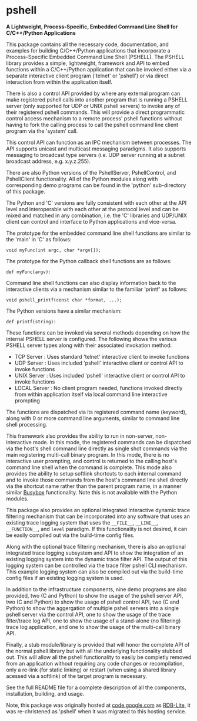 # pshell
**A Lightweight, Process-Specific, Embedded Command Line Shell for C/C++/Python Applications**

This package contains all the necessary code, documentation, and examples for
building C/C++/Python applications that incorporate a Process-Specific Embedded
Command Line Shell (PSHELL).  The PSHELL library provides a simple, lightweight,
framework and API to embed functions within a C/C++/Python application that can 
be invoked either via a separate interactive client program ('telnet' or 'pshell') 
or via direct interaction from within the application itself.

There is also a control API provided by where any external program can make registered
pshell calls into another program that is running a PSHELL server (only supported for 
UDP or UNIX pshell servers) to invoke any of their registered pshell commands.  This 
will provide a direct programmatic control access mechanism to a remote process' pshell 
functions without having to fork the calling process to call the pshell command line 
client program via the 'system' call.

This control API can function as an IPC mechanism between processes.  The API supports 
unicast and multicast messaging paradigms.  It also supports messaging to broadcast 
type servers (i.e. UDP server running at a subnet broadcast address, e.g. x.y.z.255).

There are also Python versions of the PshellServer, PshellControl, and PshellClient 
functionality.  All of the Python modules along with corresponding demo programs can 
be found in the 'python' sub-directory of this package.

The Python and 'C' versions are fully consistent with each other at the API level
and interoperable with each other at the protocol level and can be mixed and matched 
in any combination, i.e. the 'C' libraries and UDP/UNIX client can control and 
interface to Python applications and vice-versa.

The prototype for the embedded command line shell functions are similar to the 
'main' in 'C' as follows:

`void myFunc(int argc, char *argv[]);`

The prototype for the Python callback shell functions are as follows:

`def myFunc(argv):`

Command line shell functions can also display information back to the interactive
clients via a mechanism similar to the familiar 'printf' as follows:

`void pshell_printf(const char *format, ...);`

The Python versions have a similar mechanism:

`def printf(string):`

These functions can be invoked via several methods depending on how the internal PSHELL 
server is configured.  The following shows the various PSHELL server types along with their 
associated invokation method:

* TCP Server   : Uses standard 'telnet' interactive client to invoke functions
* UDP Server   : Uses included 'pshell' interactive client or control API to invoke functions
* UNIX Server  : Uses included 'pshell' interactive client or control API to invoke functions
* LOCAL Server : No client program needed, functions invoked directly from within application 
                 itself via local command line interactive prompting

The functions are dispatched via its registered command name (keyword), along with 0 or more
command line arguments, similar to command line shell processing.

This framework also provides the ability to run in non-server, non-interactive mode.  In this
mode, the registered commands can be dispatched via the host's shell command line directly as 
single shot commands via the main registering multi-call binary program.  In this mode, there 
is no interactive user prompting, and control is returned to the calling host's command line 
shell when the command is complete.  This mode also provides the ability to setup softlink 
shortcuts to each internal command and to invoke those commands from the host's command line 
shell directly via the shortcut name  rather than the parent program name, in a manner similar 
[Busybox](https://busybox.net/about.html) functionality.  Note this is not available with the
Python modules.

This package also provides an optional integrated interactive dynamic trace filtering mechanism that 
can be incorporated into any software that uses an existing trace logging system that uses the `__FILE__`, 
`__LINE__`, `__FUNCTION__`, and `level` paradigm.  If this functionality is not desired, it can be
easily compiled out via the build-time config files.

Along with the optional trace filtering mechanism, there is also an optional integrated trace logging
subsystem and API to show the integration of an existing logging system into the dynamic trace filter
API.  The output of this logging system can be controlled via the trace filter pshell CLI mechanism.
This example logging system can also be compiled out via the build-time config files if an existing
logging system is used.

In addition to the infrastructure components, nine demo programs are also provided, two (C and
Python) to show the usage of the pshell server API, two (C and Python) to show the usage of pshell 
control API, two (C and Python) to show the aggergation of multiple pshell servers into a single 
pshell server via the control API, one to show the usage of the trace filter/trace log API, one to 
show the usage of a stand-alone (no filtering) trace log application, and one to show the usage of 
the multi-call binary API.

Finally, a stub module/library is provided that will honor the complete API of the normal pshell
library but with all the underlying functionality stubbed out.  This will allow all the pshell 
functionality to easily be completly removed from an application without requiring any code 
changes or recompilation, only a re-link (for static linking) or restart (when using a shared 
library acessed via a softlink) of the target program is necessary.

See the full README file for a complete description of all the components, installation, building, and usage.

Note, this package was originally hosted at [code.google.com](https://code.google.com) as 
[RDB-Lite](https://code.google.com/p/rdb-lite), it was re-christened as 'pshell' when it was 
migrated to this hosting service.
